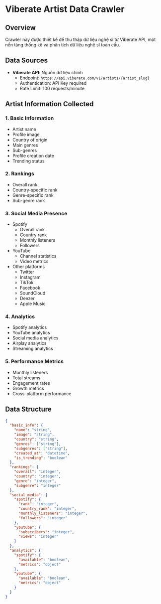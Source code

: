 # Viberate Artist Data Crawler

## Overview
Crawler này được thiết kế để thu thập dữ liệu nghệ sĩ từ Viberate API, một nền tảng thống kê và phân tích dữ liệu nghệ sĩ toàn cầu.

## Data Sources
- **Viberate API**: Nguồn dữ liệu chính
  - Endpoint: `https://api.viberate.com/v1/artists/{artist_slug}`
  - Authentication: API Key required
  - Rate Limit: 100 requests/minute

## Artist Information Collected

### 1. Basic Information
- Artist name
- Profile image
- Country of origin
- Main genres
- Sub-genres
- Profile creation date
- Trending status

### 2. Rankings
- Overall rank
- Country-specific rank
- Genre-specific rank
- Sub-genre rank

### 3. Social Media Presence
- Spotify
  - Overall rank
  - Country rank
  - Monthly listeners
  - Followers
- YouTube
  - Channel statistics
  - Video metrics
- Other platforms
  - Twitter
  - Instagram
  - TikTok
  - Facebook
  - SoundCloud
  - Deezer
  - Apple Music

### 4. Analytics
- Spotify analytics
- YouTube analytics
- Social media analytics
- Airplay analytics
- Streaming analytics

### 5. Performance Metrics
- Monthly listeners
- Total streams
- Engagement rates
- Growth metrics
- Cross-platform performance

## Data Structure
```json
{
  "basic_info": {
    "name": "string",
    "image": "string",
    "country": "string",
    "genres": ["string"],
    "subgenres": ["string"],
    "created_at": "datetime",
    "is_trending": "boolean"
  },
  "rankings": {
    "overall": "integer",
    "country": "integer",
    "genre": "integer",
    "subgenre": "integer"
  },
  "social_media": {
    "spotify": {
      "rank": "integer",
      "country_rank": "integer",
      "monthly_listeners": "integer",
      "followers": "integer"
    },
    "youtube": {
      "subscribers": "integer",
      "views": "integer"
    }
  },
  "analytics": {
    "spotify": {
      "available": "boolean",
      "metrics": "object"
    },
    "youtube": {
      "available": "boolean",
      "metrics": "object"
    }
  }
}
```
